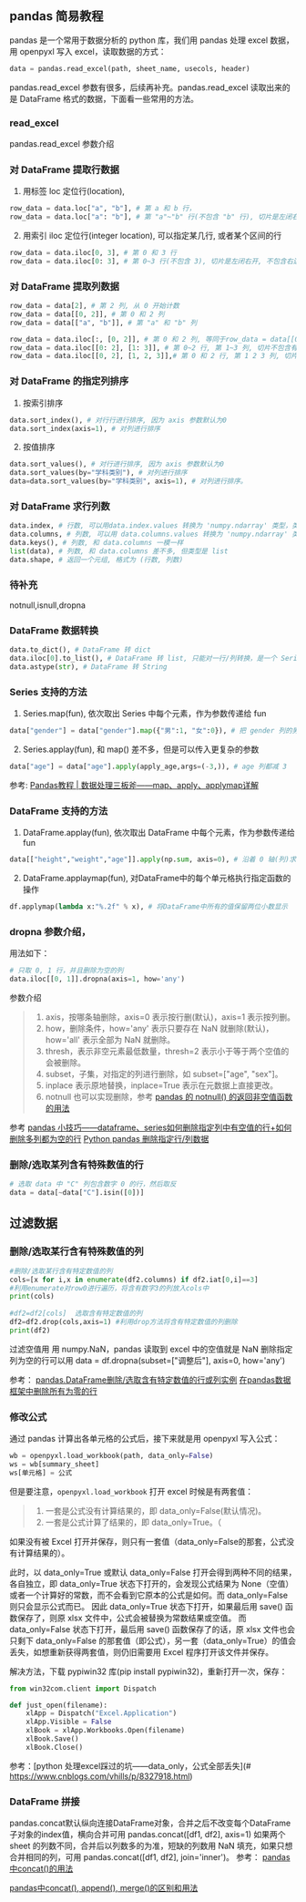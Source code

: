 
## pandas 简易教程
pandas 是一个常用于数据分析的 python 库，我们用 pandas 处理 excel 数据，用 openpyxl 写入 excel，读取数据的方式：
```python
data = pandas.read_excel(path, sheet_name, usecols, header)
```

pandas.read_excel 参数有很多，后续再补充。pandas.read_excel 读取出来的是 DataFrame 格式的数据，下面看一些常用的方法。


### read_excel

pandas.read_excel 参数介绍



### 对 DataFrame 提取行数据
1. 用标签 loc 定位行(location), 
```python
row_data = data.loc["a", "b"], # 第 a 和 b 行，
row_data = data.loc["a": "b"], # 第 "a"~"b" 行(不包含 "b" 行), 切片是左闭右开, 不包含右边界。
```

2. 用索引 iloc 定位行(integer location), 可以指定某几行, 或者某个区间的行
```python
row_data = data.iloc[0, 3], # 第 0 和 3 行
row_data = data.iloc[0: 3], # 第 0~3 行(不包含 3), 切片是左闭右开, 不包含右边界。
```


### 对 DataFrame 提取列数据
```python
row_data = data[2], # 第 2 列, 从 0 开始计数
row_data = data[[0, 2]], # 第 0 和 2 列
row_data = data[["a", "b"]], # 第 "a" 和 "b" 列

row_data = data.iloc[:, [0, 2]], # 第 0 和 2 列, 等同于row_data = data[[0, 2]], 第一个参数:代表所有行
row_data = data.iloc[[0: 2], [1: 3]], # 第 0~2 行, 第 1~3 列, 切片不包含有边界。
row_data = data.iloc[[0, 2], [1, 2, 3]],# 第 0 和 2 行, 第 1 2 3 列, 切片代表第 0~2 行(不包含 2)。
```


### 对 DataFrame 的指定列排序
1. 按索引排序
```python
data.sort_index(), # 对行行进行排序, 因为 axis 参数默认为0
data.sort_index(axis=1), # 对列进行排序
```


2. 按值排序
```python
data.sort_values(), # 对行进行排序, 因为 axis 参数默认为0
data.sort_values(by="学科类别"), # 对列进行排序
data=data.sort_values(by="学科类别", axis=1), # 对列进行排序。
```


### 对 DataFrame 求行列数
```python
data.index, # 行数, 可以用data.index.values 转换为 'numpy.ndarray' 类型，类似 list
data.columns, # 列数, 可以用 data.columns.values 转换为 'numpy.ndarray' 类型，类似 list
data.keys(), # 列数, 和 data.columns 一模一样
list(data), # 列数, 和 data.columns 差不多, 但类型是 list
data.shape, # 返回一个元组, 格式为 (行数, 列数)
```


### 待补充
notnull,isnull,dropna


### DataFrame 数据转换
```python
data.to_dict(), # DataFrame 转 dict 
data.iloc[0].to_list(), # DataFrame 转 list, 只能对一行/列转换，是一个 Series 类型
data.astype(str), # DataFrame 转 String 
```



### Series 支持的方法
1. Series.map(fun), 依次取出 Series 中每个元素，作为参数传递给 fun
```python
data["gender"] = data["gender"].map({"男":1, "女":0}), # 把 gender 列的男替换为1，女替换为0，
```

2. Series.applay(fun), 和 map() 差不多，但是可以传入更复杂的参数
```python
data["age"] = data["age"].apply(apply_age,args=(-3,)), # age 列都减 3
```


参考: [Pandas教程 | 数据处理三板斧——map、apply、applymap详解](https://zhuanlan.zhihu.com/p/100064394)

### DataFrame 支持的方法
1. DataFrame.applay(fun), 依次取出 DataFrame 中每个元素，作为参数传递给 fun
```python
data[["height","weight","age"]].apply(np.sum, axis=0), # 沿着 0 轴(列)求和
```

2. DataFrame.applaymap(fun), 对DataFrame中的每个单元格执行指定函数的操作
```python
df.applymap(lambda x:"%.2f" % x), # 将DataFrame中所有的值保留两位小数显示
```



### dropna 参数介绍，
用法如下：
```python
# 只取 0, 1 行，并且删除为空的列
data.iloc[[0, 1]].dropna(axis=1, how='any')
```

参数介绍
> 1. axis，按哪条轴删除，axis=0 表示按行删(默认)，axis=1 表示按列删。
> 2. how，删除条件，how='any' 表示只要存在 NaN 就删除(默认)，how='all' 表示全部为 NaN 就删除。
> 3. thresh，表示非空元素最低数量，thresh=2 表示小于等于两个空值的会被删除。
> 4. subset，子集，对指定的列进行删除，如 subset=["age", "sex"]。
> 5. inplace 表示原地替换，inplace=True 表示在元数据上直接更改。
> 6. notnull 也可以实现删除，参考 [pandas 的 notnull() 的返回非空值函数的用法](https://www.cnblogs.com/cgmcoding/p/13498229.html)


参考
[pandas 小技巧——dataframe、series如何删除指定列中有空值的行+如何删除多列都为空的行](https://blog.csdn.net/lanyuelvyun/article/details/111992087)
[Python pandas 删除指定行/列数据](https://blog.csdn.net/p1306252/article/details/114890550)

### 删除/选取某列含有特殊数值的行

```python
# 选取 data 中 "C" 列包含数字 0 的行，然后取反
data = data[~data["C"].isin([0])]
```

## 过滤数据
### 删除/选取某行含有特殊数值的列

```python
#删除/选取某行含有特定数值的列
cols=[x for i,x in enumerate(df2.columns) if df2.iat[0,i]==3]
#利用enumerate对row0进行遍历，将含有数字3的列放入cols中
print(cols)
  
#df2=df2[cols]  选取含有特定数值的列
df2=df2.drop(cols,axis=1) #利用drop方法将含有特定数值的列删除
print(df2)
```

过滤空值用 用 numpy.NaN，pandas 读取到 excel 中的空值就是 NaN
删除指定列为空的行可以用 data = df.dropna(subset=["调整后"], axis=0, how='any')

参考：
[pandas.DataFrame删除/选取含有特定数值的行或列实例](https://www.jb51.net/article/150302.htm)
[在pandas数据框架中删除所有为零的行](https://www.cnpython.com/qa/26220)


### 修改公式

通过 pandas 计算出各单元格的公式后，接下来就是用 openpyxl 写入公式：
```python
wb = openpyxl.load_workbook(path, data_only=False)
ws = wb[summary_sheet]
ws[单元格] = 公式
```


但是要注意，`openpyxl.load_workbook` 打开 excel 时候是有两套值：
> 1. 一套是公式没有计算结果的，即 data_only=False(默认情况)。
> 2. 一套是公式计算了结果的，即 data_only=True。（

如果没有被 Excel 打开并保存，则只有一套值（data_only=False的那套，公式没有计算结果的）。

此时，以 data_only=True 或默认 data_only=False 打开会得到两种不同的结果，各自独立，即 data_only=True 状态下打开的，会发现公式结果为 None（空值）或者一个计算好的常数，而不会看到它原本的公式是如何。而 data_only=False 则只会显示公式而已。
因此 data_only=True 状态下打开，如果最后用 save() 函数保存了，则原 xlsx 文件中，公式会被替换为常数结果或空值。
而 data_only=False 状态下打开，最后用 save() 函数保存了的话，原 xlsx 文件也会只剩下 data_only=False 的那套值（即公式），另一套（data_only=True）的值会丢失，如想重新获得两套值，则仍旧需要用 Excel 程序打开该文件并保存。

解决方法，下载 pypiwin32 库(pip install pypiwin32)，重新打开一次，保存：
```python
from win32com.client import Dispatch

def just_open(filename):
    xlApp = Dispatch("Excel.Application")
    xlApp.Visible = False
    xlBook = xlApp.Workbooks.Open(filename)
    xlBook.Save()
    xlBook.Close()
```


参考：[python 处理excel踩过的坑——data_only，公式全部丢失](# https://www.cnblogs.com/vhills/p/8327918.html)


### DataFrame 拼接
pandas.concat默认纵向连接DataFrame对象，合并之后不改变每个DataFrame子对象的index值，横向合并可用 pandas.concat([df1, df2], axis=1)
如果两个 sheet 的列数不同，合并后以列数多的为准，短缺的列数用 NaN 填充，如果只想合并相同的列，可用 pandas.concat([df1, df2], join='inner')。
参考： [pandas中concat()的用法](https://zhuanlan.zhihu.com/p/69224745)

[pandas中concat(), append(), merge()的区别和用法](https://zhuanlan.zhihu.com/p/70438557)